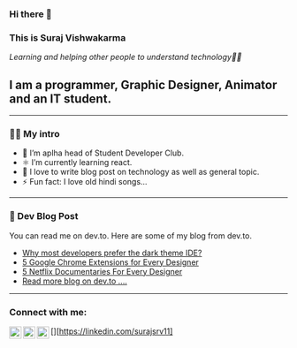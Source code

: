 ### Hi there 👋



### This is Suraj Vishwakarma 

*Learning and helping other people to understand technology👨‍💻*

## I am a programmer, Graphic Designer, Animator and an IT student.

---

### 👨‍💻 My intro 
- 🔭 I’m aplha head of Student Developer Club.
- ⚛️ I’m currently learning react.
- 📝 I love to write blog post on technology as well as general topic.
- ⚡ Fun fact: I love old hindi songs...

---

### 📓 Dev Blog Post
You can read me on dev.to. Here are some of my blog from dev.to.

- [Why most developers prefer the dark theme IDE?](https://dev.to/surajsrv11/why-most-developers-prefer-the-dark-theme-ide-1ml7)
- [5 Google Chrome Extensions for Every Designer](https://dev.to/surajsrv11/5-google-chrome-extension-for-every-designer-8hd)
- [5 Netflix Documentaries For Every Designer](https://dev.to/surajsrv11/5-netflix-documentaries-for-every-designer-3a4g)
- [Read more blog on dev.to ....](https://dev.to/surajsrv11)

---

### Connect with me:

[<img align="left" alt="surajsrv11 | DEV" width="22px" src="https://www.codemade.io/wp-content/uploads/2020/09/nodegui-react-component-by-component-dev-1600486961gnk48.png" />](https://dev.to/surajsrv11)
[<img align="left" alt="surajsrv11 | Twitter" width="22px" src="https://cdn.jsdelivr.net/npm/simple-icons@v3/icons/twitter.svg" />](https://twitter.com/surajsrv11)
[<img align="left" alt="surajsrv11 | LinkedIn" width="22px" src="https://cdn.jsdelivr.net/npm/simple-icons@v3/icons/linkedin.svg" />][https://linkedin.com/surajsrv11]

